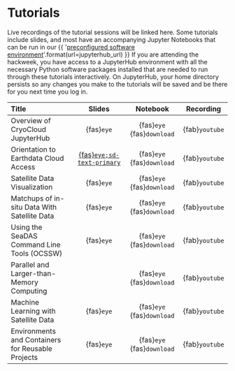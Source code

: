 # Tutorials

Live recordings of the tutorial sessions will be linked here. Some tutorials include
slides, and most have an accompanying Jupyter Notebooks that can be run in our
{{ '[preconfigured software environment]({url})'.format(url=jupyterhub_url) }}
If you are attending the hackweek, you have access to a JupyterHub environment
with all the necessary Python software packages installed that are needed to run
through these tutorials interactively. On JupyterHub, your home directory persists
so any changes you make to the tutorials will be saved and be there for you next
time you log in.

| Title | Slides | Notebook | Recording |
| :---- | :----: | :------: | :-------: |
| Overview of CryoCloud JupyterHub                  | {fas}`eye` | {fas}`eye` {fas}`download` | {fab}`youtube` |
| Orientation to Earthdata Cloud Access             | [{fas}`eye;sd-text-primary`][earthdata] | {fas}`eye` {fas}`download` | {fab}`youtube` |
| Satellite Data Visualization                      | {fas}`eye` | {fas}`eye` {fas}`download` | {fab}`youtube` |
| Matchups of in-situ Data With Satellite Data      | {fas}`eye` | {fas}`eye` {fas}`download` | {fab}`youtube` |
| Using the SeaDAS Command Line Tools (OCSSW)       | {fas}`eye` | {fas}`eye` {fas}`download` | {fab}`youtube` |
| Parallel and Larger-than-Memory Computing         |            | {fas}`eye` {fas}`download` | {fab}`youtube` |
| Machine Learning with Satellite Data              | {fas}`eye` | {fas}`eye` {fas}`download` | {fab}`youtube` |
| Environments and Containers for Reusable Projects | {fas}`eye` | {fas}`eye` {fas}`download` | {fab}`youtube` |

[earthdata]:https://docs.google.com/presentation/d/1cdoHYlNqybj5sPl7mAUrk5H5BHnUeuDA_W6_rtoHXkc/present?slide=id.p


